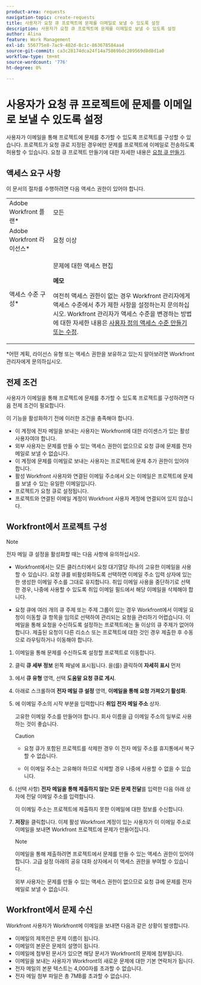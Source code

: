 ```yaml
---
product-area: requests
navigation-topic: create-requests
title: 사용자가 요청 큐 프로젝트에 문제를 이메일로 보낼 수 있도록 설정
description: 사용자가 요청 큐 프로젝트에 문제를 이메일로 보낼 수 있도록 설정
author: Alina
feature: Work Management
exl-id: 556775e8-7ac9-482d-8c1c-863678584aa4
source-git-commit: ca3c28174dca24f14a75869bdc209569d8d8d1a0
workflow-type: tm+mt
source-wordcount: '776'
ht-degree: 0%

---
```


# 사용자가 요청 큐 프로젝트에 문제를 이메일로 보낼 수 있도록 설정

<!--
<p style="color: #ff1493;" data-mc-conditions="QuicksilverOrClassic.Draft mode">(NOTE:&nbsp;When updating POP account information here, also update information in these articles: Allowing users to reply to email notifications, Configuring Email Notifications, Understanding the Queue Details Tab in a Project )</p>
-->

사용자가 이메일을 통해 프로젝트에 문제를 추가할 수 있도록 프로젝트를 구성할 수 있습니다. 프로젝트가 요청 큐로 지정된 경우에만 문제를 프로젝트에 이메일로 전송하도록 허용할 수 있습니다. 요청 큐 프로젝트 만들기에 대한 자세한 내용은 [요청 큐 만들기](../../../manage-work/requests/create-and-manage-request-queues/create-request-queue.md).

## 액세스 요구 사항

이 문서의 절차를 수행하려면 다음 액세스 권한이 있어야 합니다.

<table style="table-layout:auto"> 
 <col> 
 </col> 
 <col> 
 </col> 
 <tbody> 
  <tr> 
   <td role="rowheader">Adobe Workfront 플랜*</td> 
   <td> <p>모든</p> </td> 
  </tr> 
  <tr> 
   <td role="rowheader">Adobe Workfront 라이선스*</td> 
   <td> <p>요청 이상</p> </td> 
  </tr> 
  <tr> 
   <td role="rowheader">액세스 수준 구성*</td> 
   <td> <p>문제에 대한 액세스 편집</p> <p><b>메모</b>

여전히 액세스 권한이 없는 경우 Workfront 관리자에게 액세스 수준에서 추가 제한 사항을 설정하는지 문의하십시오. Workfront 관리자가 액세스 수준을 변경하는 방법에 대한 자세한 내용은 <a href="../../../administration-and-setup/add-users/configure-and-grant-access/create-modify-access-levels.md" class="MCXref xref">사용자 정의 액세스 수준 만들기 또는 수정</a>.</p> </td>
</tr> <!--
   <tr data-mc-conditions="QuicksilverOrClassic.Draft mode"> 
    <td role="rowheader">Object permissions</td> 
    <td> <p>To configure the request queue, you must have Manage permissions to the project.</p> <p>For information on requesting additional access, see <a href="../../../workfront-basics/grant-and-request-access-to-objects/request-access.md" class="MCXref xref">Request access to objects </a>.<br></p> </td> 
   </tr>
  --> 
 </tbody> 
</table>

&#42;어떤 계획, 라이선스 유형 또는 액세스 권한을 보유하고 있는지 알아보려면 Workfront 관리자에게 문의하십시오.

## 전제 조건

사용자가 이메일을 통해 프로젝트에 문제를 추가할 수 있도록 프로젝트를 구성하려면 다음 전제 조건이 필요합니다.

이 기능을 활성화하기 전에 이러한 조건을 충족해야 합니다.

* 이 계정에 전자 메일을 보내는 사용자는 Workfront에 대한 라이센스가 있는 활성 사용자여야 합니다.
* 외부 사용자는 문제를 만들 수 있는 액세스 권한이 없으므로 요청 큐에 문제를 전자 메일로 보낼 수 없습니다.
* 이 계정에 문제를 이메일로 보내는 사용자는 프로젝트에 문제 추가 권한이 있어야 합니다.
* 활성 Workfront 사용자와 연결된 이메일 주소에서 오는 이메일은 프로젝트에 문제를 보낼 수 있는 유일한 이메일입니다.
* 프로젝트가 요청 큐로 설정됩니다.
* 프로젝트와 연결된 이메일 계정이 Workfront 사용자 계정에 연결되어 있지 않습니다.

## Workfront에서 프로젝트 구성

>[!NOTE]
>
>전자 메일 큐 설정을 활성화할 때는 다음 사항에 유의하십시오.
>
>* Workfront에서는 모든 클러스터에서 요청 대기열당 하나의 고유한 이메일을 사용할 수 있습니다. 요청 큐를 비활성화하도록 선택하면 이메일 주소 입력 상자에 있는 한 생성한 이메일 주소를 그대로 유지합니다. 취입 이메일 사용을 중단하기로 선택한 경우, 나중에 사용할 수 있도록 취입 이메일 필드에서 해당 이메일을 삭제해야 합니다.
>
>* 요청 큐에 여러 개의 큐 주제 또는 주제 그룹이 있는 경우 Workfront에서 이메일 요청이 이동할 큐 항목을 임의로 선택하여 관리되는 요청을 관리하기 어렵습니다.
   >이메일을 통해 요청을 수신하도록 설정하는 프로젝트에는 둘 이상의 큐 주제가 없어야 합니다. 제출된 요청이 다른 리소스 또는 프로젝트에 대한 것인 경우 제출한 후 수동으로 라우팅하거나 이동해야 합니다.


1. 이메일을 통해 문제를 수신하도록 설정할 프로젝트로 이동합니다.
1. 클릭 **큐 세부 정보** 왼쪽 패널에 표시됩니다. 을(를) 클릭하여 **자세히 표시** 먼저
1. 에서 **큐 유형** 영역, 선택 **도움말 요청 큐로 게시**.

1. 아래로 스크롤하여 **전자 메일 큐 설정** 영역, **이메일을 통해 요청 가져오기 활성화**.

1. 에 이메일 주소의 시작 부분을 입력합니다 **취입 전자 메일 주소** 상자.

   고유한 이메일 주소를 만들어야 합니다. 회사 이름을 급 이메일 주소의 일부로 사용하는 것이 좋습니다.

   >[!CAUTION]
   >
   >* 요청 큐가 포함된 프로젝트를 삭제한 경우 이 전자 메일 주소를 휴지통에서 복구할 수 없습니다.
   >
   >* 이 이메일 주소는 고유해야 하므로 삭제할 경우 나중에 사용할 수 없을 수 있습니다.

   <!--
   >This was the case previously, but it's not working this way anymore, since August 2022: * Emails forwarded to this email address are not added as issues to the project in&nbsp;Workfront. Only emails created from this email address are added as issues.
   -->

1. (선택 사항) **전자 메일을 통해 제출하지 않는 모든 문제 전달**&#x200B;를 입력한 다음 아래 상자에 전달 이메일 주소를 입력합니다.

   이 이메일 주소는 프로젝트에 제출하지 못한 이메일에 대한 정보를 수신합니다.

1. **저장**&#x200B;을 클릭합니다. 이제 활성 Workfront 계정이 있는 사용자가 이 이메일 주소로 이메일을 보내면 Workfront 프로젝트에 문제가 만들어집니다.

   >[!NOTE]
   >
   >이메일을 통해 제출하려면 프로젝트에서 문제를 만들 수 있는 액세스 권한이 있어야 합니다. 고급 설정 아래의 공유 대화 상자에서 이 액세스 권한을 부여할 수 있습니다.
   >
   >외부 사용자는 문제를 만들 수 있는 액세스 권한이 없으므로 요청 큐에 문제를 전자 메일로 보낼 수 없습니다.

## Workfront에서 문제 수신

Workfront 사용자가 Workfront에 이메일을 보내면 다음과 같은 상황이 발생합니다.

* 이메일의 제목란은 문제 이름이 됩니다.
* 이메일의 본문은 문제의 설명이 됩니다.
* 이메일에 첨부된 문서가 있으면 해당 문서가 Workfront의 문제에 첨부됩니다.
* 이메일을 보내는 사용자가 Workfront의 새로운 문제에 대한 기본 연락처가 됩니다.
* 전자 메일의 본문 텍스트는 4,000자를 초과할 수 없습니다.
* 전자 메일 첨부 파일은 총 7MB를 초과할 수 없습니다.
